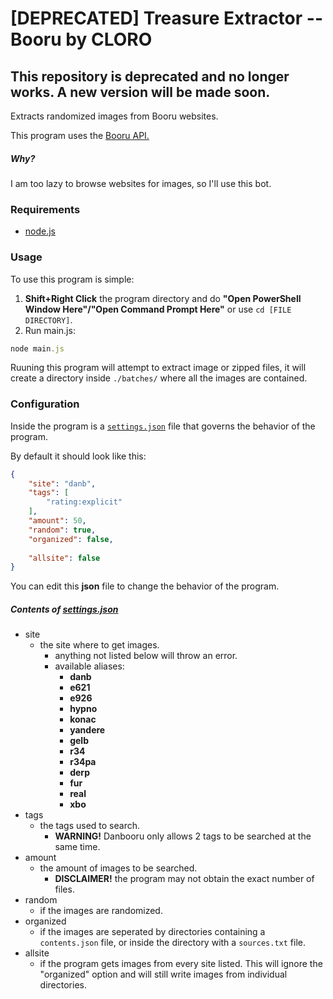 # [DEPRECATED] Treasure Extractor -- Booru by CLORO
## This repository is deprecated and no longer works. A new version will be made soon.
Extracts randomized images from Booru websites.

This program uses the [Booru API.](https://www.npmjs.com/package/booru)

##### Why?
I am too lazy to browse websites for images, so I'll use this bot.

### Requirements
- [node.js](https://nodejs.org/en/)

### Usage
To use this program is simple:
1. **Shift+Right Click** the program directory and do **"Open PowerShell Window Here"/"Open Command Prompt Here"** or use `cd [FILE DIRECTORY]`.
2. Run main.js:
  ```js
  node main.js
  ```
  
Ruuning this program will attempt to extract image or zipped files, it will create a directory inside `./batches/` where all the images are contained.
### Configuration
Inside the program is a [`settings.json`](/settings.json) file that governs the behavior of the program.

By default it should look like this:
```json
{
	"site": "danb",
	"tags": [
		"rating:explicit"
	],
	"amount": 50,
	"random": true,
	"organized": false,
	
	"allsite": false
}
```

You can edit this **json** file to change the behavior of the program.
##### Contents of [settings.json](/settings.json)
- site
  - the site where to get images.
    - anything not listed below will throw an error.
    - available aliases:
      - **danb**
      - **e621**
      - **e926**
      - **hypno**
      - **konac**
      - **yandere**
      - **gelb**
      - **r34**
      - **r34pa**
      - **derp**
      - **fur**
      - **real**
      - **xbo**
- tags
  - the tags used to search.
    - **WARNING!** Danbooru only allows 2 tags to be searched at the same time.
- amount
  - the amount of images to be searched.
    - **DISCLAIMER!** the program may not obtain the exact number of files.
- random
  - if the images are randomized.
- organized
  - if the images are seperated by directories containing a `contents.json` file, or inside the directory with a `sources.txt` file.
- allsite
  - if the program gets images from every site listed. This will ignore the "organized" option and will still write images from individual directories.
